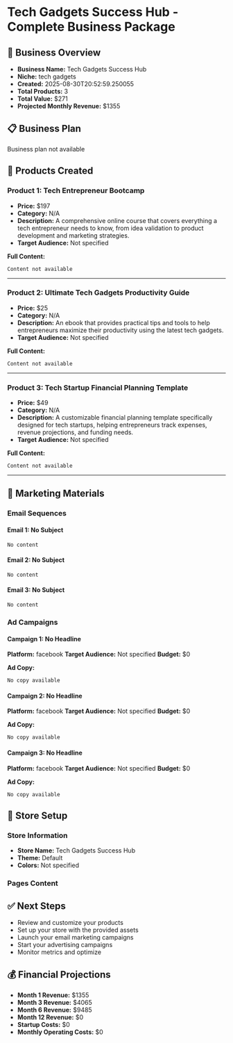 
# Tech Gadgets Success Hub - Complete Business Package

## 🚀 Business Overview
- **Business Name:** Tech Gadgets Success Hub
- **Niche:** tech gadgets
- **Created:** 2025-08-30T20:52:59.250055
- **Total Products:** 3
- **Total Value:** $271
- **Projected Monthly Revenue:** $1355

## 📋 Business Plan
Business plan not available

## 🎯 Products Created


### Product 1: Tech Entrepreneur Bootcamp
- **Price:** $197
- **Category:** N/A
- **Description:** A comprehensive online course that covers everything a tech entrepreneur needs to know, from idea validation to product development and marketing strategies.
- **Target Audience:** Not specified

**Full Content:**
```
Content not available
```

---

### Product 2: Ultimate Tech Gadgets Productivity Guide
- **Price:** $25
- **Category:** N/A
- **Description:** An ebook that provides practical tips and tools to help entrepreneurs maximize their productivity using the latest tech gadgets.
- **Target Audience:** Not specified

**Full Content:**
```
Content not available
```

---

### Product 3: Tech Startup Financial Planning Template
- **Price:** $49
- **Category:** N/A
- **Description:** A customizable financial planning template specifically designed for tech startups, helping entrepreneurs track expenses, revenue projections, and funding needs.
- **Target Audience:** Not specified

**Full Content:**
```
Content not available
```

---

## 📢 Marketing Materials

### Email Sequences

#### Email 1: No Subject
```
No content
```


#### Email 2: No Subject
```
No content
```


#### Email 3: No Subject
```
No content
```


### Ad Campaigns

#### Campaign 1: No Headline
**Platform:** facebook
**Target Audience:** Not specified
**Budget:** $0

**Ad Copy:**
```
No copy available
```


#### Campaign 2: No Headline
**Platform:** facebook
**Target Audience:** Not specified
**Budget:** $0

**Ad Copy:**
```
No copy available
```


#### Campaign 3: No Headline
**Platform:** facebook
**Target Audience:** Not specified
**Budget:** $0

**Ad Copy:**
```
No copy available
```


## 🏪 Store Setup

### Store Information
- **Store Name:** Tech Gadgets Success Hub
- **Theme:** Default
- **Colors:** Not specified

### Pages Content

## ✅ Next Steps

- Review and customize your products
- Set up your store with the provided assets
- Launch your email marketing campaigns
- Start your advertising campaigns
- Monitor metrics and optimize

## 💰 Financial Projections

- **Month 1 Revenue:** $1355
- **Month 3 Revenue:** $4065
- **Month 6 Revenue:** $9485
- **Month 12 Revenue:** $0
- **Startup Costs:** $0
- **Monthly Operating Costs:** $0
